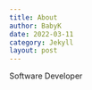 ```yaml
---
title: About
author: BabyK
date: 2022-03-11
category: Jekyll
layout: post
---
```


Software Developer
